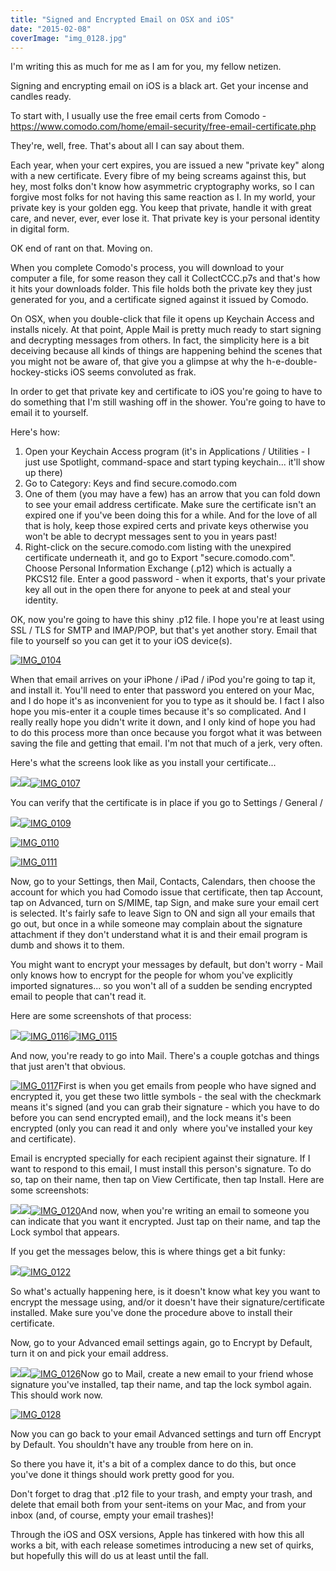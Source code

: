 ```yaml
---
title: "Signed and Encrypted Email on OSX and iOS"
date: "2015-02-08"
coverImage: "img_0128.jpg"
---
```


I'm writing this as much for me as I am for you, my fellow netizen.

Signing and encrypting email on iOS is a black art. Get your incense and candles ready.

To start with, I usually use the free email certs from Comodo - https://www.comodo.com/home/email-security/free-email-certificate.php

They're, well, free. That's about all I can say about them.

Each year, when your cert expires, you are issued a new "private key" along with a new certificate. Every fibre of my being screams against this, but hey, most folks don't know how asymmetric cryptography works, so I can forgive most folks for not having this same reaction as I. In my world, your private key is your golden egg. You keep that private, handle it with great care, and never, ever, ever lose it. That private key is your personal identity in digital form.

OK end of rant on that. Moving on.

When you complete Comodo's process, you will download to your computer a file, for some reason they call it CollectCCC.p7s and that's how it hits your downloads folder. This file holds both the private key they just generated for you, and a certificate signed against it issued by Comodo.

On OSX, when you double-click that file it opens up Keychain Access and installs nicely. At that point, Apple Mail is pretty much ready to start signing and decrypting messages from others. In fact, the simplicity here is a bit deceiving because all kinds of things are happening behind the scenes that you might not be aware of, that give you a glimpse at why the h-e-double-hockey-sticks iOS seems convoluted as frak.

In order to get that private key and certificate to iOS you're going to have to do something that I'm still washing off in the shower. You're going to have to email it to yourself.

Here's how:

1. Open your Keychain Access program (it's in Applications / Utilities - I just use Spotlight, command-space and start typing keychain... it'll show up there)
2. Go to Category: Keys and find secure.comodo.com
3. One of them (you may have a few) has an arrow that you can fold down to see your email address certificate. Make sure the certificate isn't an expired one if you've been doing this for a while. And for the love of all that is holy, keep those expired certs and private keys otherwise you won't be able to decrypt messages sent to you in years past!
4. Right-click on the secure.comodo.com listing with the unexpired certificate underneath it, and go to Export "secure.comodo.com". Choose Personal Information Exchange (.p12) which is actually a PKCS12 file. Enter a good password - when it exports, that's your private key all out in the open there for anyone to peek at and steal your identity.

OK, now you're going to have this shiny .p12 file. I hope you're at least using SSL / TLS for SMTP and IMAP/POP, but that's yet another story. Email that file to yourself so you can get it to your iOS device(s).

[![IMG_0104](https://svetzal.files.wordpress.com/2015/02/img_01041.jpg?w=169)](https://svetzal.files.wordpress.com/2015/02/img_01041.jpg)

When that email arrives on your iPhone / iPad / iPod you're going to tap it, and install it. You'll need to enter that password you entered on your Mac, and I do hope it's as inconvenient for you to type as it should be. I fact I also hope you mis-enter it a couple times because it's so complicated. And I really really hope you didn't write it down, and I only kind of hope you had to do this process more than once because you forgot what it was between saving the file and getting that email. I'm not that much of a jerk, very often.

Here's what the screens look like as you install your certificate...

[![](images/img_01061.jpg)![](images/img_01071.jpg)![IMG_0107](https://svetzal.files.wordpress.com/2015/02/img_01071.jpg?w=169)](https://svetzal.files.wordpress.com/2015/02/img_01051.jpg)

You can verify that the certificate is in place if you go to Settings / General /

[![](images/img_0109.jpg)![IMG_0109](https://svetzal.files.wordpress.com/2015/02/img_0109.jpg?w=169)](https://svetzal.files.wordpress.com/2015/02/img_0108.jpg)

[![IMG_0110](https://svetzal.files.wordpress.com/2015/02/img_0110.jpg?w=169)](https://svetzal.files.wordpress.com/2015/02/img_0110.jpg)

[![IMG_0111](https://svetzal.files.wordpress.com/2015/02/img_0111.jpg?w=169)](https://svetzal.files.wordpress.com/2015/02/img_0111.jpg)

Now, go to your Settings, then Mail, Contacts, Calendars, then choose the account for which you had Comodo issue that certificate, then tap Account, tap on Advanced, turn on S/MIME, tap Sign, and make sure your email cert is selected. It's fairly safe to leave Sign to ON and sign all your emails that go out, but once in a while someone may complain about the signature attachment if they don't understand what it is and their email program is dumb and shows it to them.

You might want to encrypt your messages by default, but don't worry - Mail only knows how to encrypt for the people for whom you've explicitly imported signatures... so you won't all of a sudden be sending encrypted email to people that can't read it.

Here are some screenshots of that process:

[![](images/img_0116.jpg)![IMG_0116](https://svetzal.files.wordpress.com/2015/02/img_0116.jpg?w=169)![IMG_0115](https://svetzal.files.wordpress.com/2015/02/img_0115.jpg?w=169)](https://svetzal.files.wordpress.com/2015/02/img_0113.jpg)

And now, you're ready to go into Mail. There's a couple gotchas and things that just aren't that obvious.

[![IMG_0117](https://svetzal.files.wordpress.com/2015/02/img_0117.jpg?w=300)](https://svetzal.files.wordpress.com/2015/02/img_0117.jpg)First is when you get emails from people who have signed and encrypted it, you get these two little symbols - the seal with the checkmark means it's signed (and you can grab their signature - which you have to do before you can send encrypted email), and the lock means it's been encrypted (only you can read it and only  where you've installed your key and certificate).

Email is encrypted specially for each recipient against their signature. If I want to respond to this email, I must install this person's signature. To do so, tap on their name, then tap on View Certificate, then tap Install. Here are some screenshots:

[![](images/img_0119.jpg)![](images/img_0120.jpg)![IMG_0120](https://svetzal.files.wordpress.com/2015/02/img_0120.jpg?w=169)](https://svetzal.files.wordpress.com/2015/02/img_0118.jpg)And now, when you're writing an email to someone you can indicate that you want it encrypted. Just tap on their name, and tap the Lock symbol that appears.

If you get the messages below, this is where things get a bit funky:

[![](images/img_0122.jpg)![IMG_0122](https://svetzal.files.wordpress.com/2015/02/img_0122.jpg?w=300)](https://svetzal.files.wordpress.com/2015/02/img_0121.jpg)

So what's actually happening here, is it doesn't know what key you want to encrypt the message using, and/or it doesn't have their signature/certificate installed. Make sure you've done the procedure above to install their certificate.

Now, go to your Advanced email settings again, go to Encrypt by Default, turn it on and pick your email address.

[![](images/img_0125.jpg)![](images/img_0126.jpg)![IMG_0126](https://svetzal.files.wordpress.com/2015/02/img_0126.jpg?w=169)](https://svetzal.files.wordpress.com/2015/02/img_0116-1.jpg)Now go to Mail, create a new email to your friend whose signature you've installed, tap their name, and tap the lock symbol again. This should work now.

[![IMG_0128](https://svetzal.files.wordpress.com/2015/02/img_0128.jpg?w=300)](https://svetzal.files.wordpress.com/2015/02/img_0128.jpg)

Now you can go back to your email Advanced settings and turn off Encrypt by Default. You shouldn't have any trouble from here on in.

So there you have it, it's a bit of a complex dance to do this, but once you've done it things should work pretty good for you.

Don't forget to drag that .p12 file to your trash, and empty your trash, and delete that email both from your sent-items on your Mac, and from your inbox (and, of course, empty your email trashes)!

Through the iOS and OSX versions, Apple has tinkered with how this all works a bit, with each release sometimes introducing a new set of quirks, but hopefully this will do us at least until the fall.
